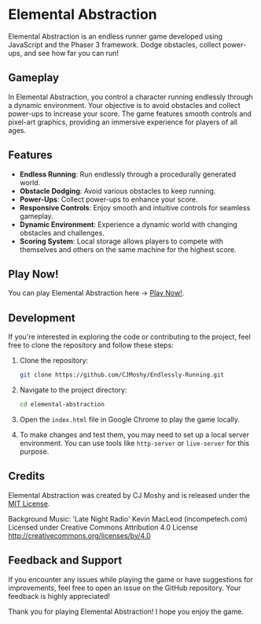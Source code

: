 # Elemental Abstraction

Elemental Abstraction is an endless runner game developed using JavaScript and the Phaser 3 framework. Dodge obstacles, collect power-ups, and see how far you can run!

## Gameplay

In Elemental Abstraction, you control a character running endlessly through a dynamic environment. Your objective is to avoid obstacles and collect power-ups to increase your score. The game features smooth controls and pixel-art graphics, providing an immersive experience for players of all ages.

## Features

- **Endless Running**: Run endlessly through a procedurally generated world.
- **Obstacle Dodging**: Avoid various obstacles to keep running.
- **Power-Ups**: Collect power-ups to enhance your score.
- **Responsive Controls**: Enjoy smooth and intuitive controls for seamless gameplay.
- **Dynamic Environment**: Experience a dynamic world with changing obstacles and challenges.
- **Scoring System**: Local storage allows players to compete with themselves and others on the same machine for the highest score.

## Play Now!

You can play Elemental Abstraction here -> [Play Now!](https://cjmoshy.github.io/Elemental-Abstraction/).

## Development

If you're interested in exploring the code or contributing to the project, feel free to clone the repository and follow these steps:

1. Clone the repository:

   ```bash
   git clone https://github.com/CJMoshy/Endlessly-Running.git
   ```

2. Navigate to the project directory:

   ```bash
   cd elemental-abstraction
   ```

3. Open the `index.html` file in Google Chrome to play the game locally.

4. To make changes and test them, you may need to set up a local server environment. You can use tools like `http-server` or `live-server` for this purpose.

## Credits

Elemental Abstraction was created by CJ Moshy and is released under the [MIT License](https://github.com/CJMoshy/Elemental-Abstraction/blob/main/LISCENSE.md).

Background Music: 'Late Night Radio'
  Kevin MacLeod (incompetech.com)
  Licensed under Creative Commons Attribution 4.0 License
  http://creativecommons.org/licenses/by/4.0

## Feedback and Support

If you encounter any issues while playing the game or have suggestions for improvements, feel free to open an issue on the GitHub repository. Your feedback is highly appreciated!

Thank you for playing Elemental Abstraction! I hope you enjoy the game.
